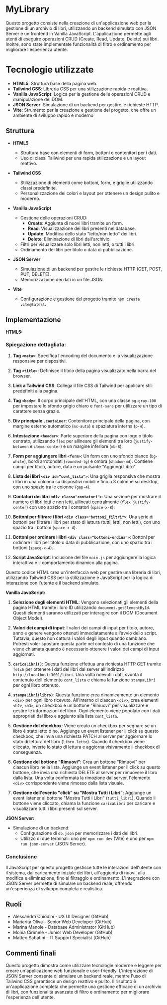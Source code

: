 # MyLibrary

Questo progetto consiste nella creazione di un'applicazione web per la gestione di un archivio di libri, utilizzando un backend simulato con JSON Server e un frontend in Vanilla JavaScript. L'applicazione permette agli utenti di eseguire operazioni CRUD (Create, Read, Update, Delete) sui libri. Inoltre, sono state implementate funzionalità di filtro e ordinamento per migliorare l'esperienza utente.


# Tecnologie utilizzate

-   **HTML5**: Struttura base della pagina web.
-   **Tailwind CSS**: Libreria CSS per una stilizzazione rapida e reattiva.
-   **Vanilla JavaScript**: Logica per la gestione delle operazioni CRUD e manipolazione del DOM.
-   **JSON Server**: Simulazione di un backend per gestire le richieste HTTP.
-   **Vite**: Strumento per la creazione e gestione del progetto, che offre un ambiente di sviluppo rapido e moderno

## Struttura

-   **HTML5**
    
    -   Struttura base con elementi di form, bottoni e contenitori per i dati.
    -   Uso di classi Tailwind per una rapida stilizzazione e un layout reattivo.
    
-   **Tailwind CSS**
    
    -   Stilizzazione di elementi come bottoni, form, e griglie utilizzando classi predefinite.
    -   Personalizzazione dei colori e layout per ottenere un design pulito e moderno.
  
-   **Vanilla JavaScript**
    
    -   Gestione delle operazioni CRUD:
        -   **Create**: Aggiunta di nuovi libri tramite un form.
        -   **Read**: Visualizzazione dei libri presenti nel database.
        -   **Update**: Modifica dello stato "letto/non letto" dei libri.
        -   **Delete**: Eliminazione di libri dall'archivio.
    -   Filtri per visualizzare solo libri letti, non letti, o tutti i libri.
    -   Ordinamento dei libri per titolo o data di pubblicazione.
-   **JSON Server**
    
    -   Simulazione di un backend per gestire le richieste HTTP (GET, POST, PUT, DELETE).
    -   Memorizzazione dei dati in un file JSON.
-   **Vite**
    
    -   Configurazione e gestione del progetto tramite `npm create vite@latest`.


## Implementazione

**HTML5:**

### Spiegazione dettagliata:

1.  **Tag `<meta>`**: Specifica l'encoding del documento e la visualizzazione responsive per dispositivi.
    
2.  **Tag `<title>`**: Definisce il titolo della pagina visualizzato nella barra del browser.
    
3.  **Link a Tailwind CSS**: Collega il file CSS di Tailwind per applicare stili predefiniti alla pagina.
    
4.  **Tag `<body>`**: Il corpo principale dell'HTML, con una classe `bg-gray-100` per impostare lo sfondo grigio chiaro e `font-sans` per utilizzare un tipo di carattere senza grazie.
    
5.  **Div principale `.container`**: Contenitore principale della pagina, con margine esterno automatico (`mx-auto`) e spaziatura interna (`p-4`).
    
6.  **Intestazione `<header>`**: Parte superiore della pagina con logo o titolo centrato, utilizzando `flex` per allineare gli elementi tra loro (`justify-between` e `items-center`) e un margine inferiore (`mb-8`).
    
7.  **Form per aggiungere libri `<form>`**: Un form con uno sfondo bianco (`bg-white`), bordi arrotondati (`rounded-lg`) e ombra (`shadow-md`). Contiene campi per titolo, autore, data e un pulsante "Aggiungi Libro".
    
8.  **Lista dei libri `<div id="cont_lista">`**: Una griglia responsiva che mostra i libri in una colonna su dispositivi mobili e fino a 3 colonne su desktop, con uno spazio tra le colonne (`gap-4`).
    
9.  **Contatori dei libri `<div class="contatori">`**: Una sezione per mostrare il numero di libri letti e non letti, allineati centralmente (`flex justify-center`) con uno spazio tra i contatori (`space-x-8`).
    
10.  **Bottoni per filtrare i libri `<div class="bottoni_filtri">`**: Una serie di bottoni per filtrare i libri per stato di lettura (tutti, letti, non letti), con uno spazio tra i bottoni (`space-x-4`).
    
11.  **Bottoni per ordinare i libri `<div class="bottoni-ordina">`**: Bottoni per ordinare i libri per titolo o data di pubblicazione, con uno spazio tra i bottoni (`space-x-4`).
    
12.  **Script JavaScript**: Inclusione del file `main.js` per aggiungere la logica interattiva e il comportamento dinamico alla pagina.
    

Questo codice HTML crea un'interfaccia web per gestire una libreria di libri, utilizzando Tailwind CSS per la stilizzazione e JavaScript per la logica di interazione con l'utente e il backend simulato.

**Vanilla JavaScript:**

1.  **Selezione degli elementi HTML**: Vengono selezionati gli elementi della pagina HTML tramite i loro ID utilizzando `document.getElementById`. Questi elementi saranno utilizzati per interagire con il DOM (Document Object Model).
    
2.  **Valori dei campi di input**: I valori dei campi di input per titolo, autore, anno e genere vengono ottenuti immediatamente all'avvio dello script. Tuttavia, questo non cattura i valori degli input quando cambiano. Potresti voler spostare questa parte nel contesto di una funzione che viene chiamata quando è necessario ottenere i valori dei campi di input aggiornati.
    
3.  **`caricaLibri()`**: Questa funzione effettua una richiesta HTTP GET tramite `fetch` per ottenere i dati dei libri dal server all'indirizzo `http://localhost:3001/libri`. Una volta ricevuti i dati, svuota il contenuto dell'elemento `cont_lista` e chiama la funzione `stampaLibri` per ogni libro ottenuto.
    
4.  **`stampaLibri(libro)`**: Questa funzione crea dinamicamente un elemento `<div>` per ogni libro ricevuto. All'interno di ciascun `<div>`, crea elementi `<h2>`, `<h3>`, un checkbox e un bottone "Rimuovi" per visualizzare e gestire le informazioni del libro. Ogni elemento viene popolato con i dati appropriati dal libro e aggiunto alla lista `cont_lista`.
    
5.  **Gestione del checkbox**: Viene creato un checkbox per segnare se un libro è stato letto o no. Aggiunge un event listener per il click su questo checkbox, che invia una richiesta PATCH al server per aggiornare lo stato di lettura del libro (`libro.letto`). Quando il checkbox viene cliccato, inverte lo stato di lettura e aggiorna visivamente il checkbox di conseguenza.
    
6.  **Gestione del bottone "Rimuovi"**: Crea un bottone "Rimuovi" per ciascun libro nella lista. Aggiunge un event listener per il click su questo bottone, che invia una richiesta DELETE al server per rimuovere il libro dalla lista. Una volta confermata la rimozione dal server, l'elemento `<div>` corrispondente viene rimosso dalla lista visuale.
    
7.  **Gestione dell'evento "click" su "Mostra Tutti i Libri"**: Aggiunge un event listener al bottone "Mostra Tutti i Libri" (`tutti_libri`). Quando il bottone viene cliccato, chiama la funzione `caricaLibri` per caricare e visualizzare tutti i libri presenti sul server.    

**JSON Server:**

-   Simulazione di un backend:
    -   Configurazione di `db.json` per memorizzare i dati dei libri.
    -   Utilizzo di due terminali: uno per `npm run dev` (Vite) e uno per `npm run json-server` (JSON Server).

### Conclusione

Il JavaScript per questo progetto gestisce tutte le interazioni dell'utente con il sistema, dal caricamento iniziale dei libri, all'aggiunta di nuovi, alla modifica e eliminazione, fino al filtraggio e ordinamento. L'integrazione con JSON Server permette di simulare un backend reale, offrendo un'esperienza di sviluppo completa e realistica.


## Ruoli

- Alessandra Chiodini - UX UI Designer (GitHub)
- Mariarita Oliva - Senior Web Developer (GitHub)
- Marina Manole - Database Administrator (GitHub)
- Monia Cirimele - Junior Web Developer (GitHub)
- Matteo Sabatini - IT Support Specialist (GitHub)


## Commenti finali

Questo progetto dimostra come utilizzare tecnologie moderne e leggere per creare un'applicazione web funzionale e user-friendly. L'integrazione di JSON Server consente di simulare un backend reale, mentre l'uso di Tailwind CSS garantisce un design reattivo e pulito. Il risultato è un'applicazione completa che permette una gestione efficace di un archivio di libri, con funzionalità avanzate di filtro e ordinamento per migliorare l'esperienza dell'utente.
